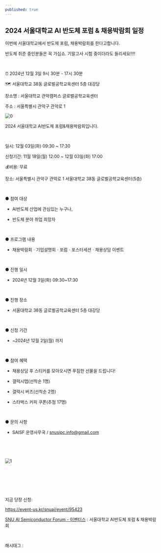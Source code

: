 ```yaml
---
published: true
---
```

## 2024 서울대학교 AI 반도체 포럼 & 채용박람회 일정

이번에 서울대학교에서 반도체 포럼, 채용박람회를 한다고합니다.

반도체 취준 중인분들은 꼭 가십쇼. 기말고사 시험 중이더라도 들리세요!!!!

​

⏰ 2024년 12월 3일 9시 30분 - 17시 30분 

🗺️ 서울대학교 38동 글로벌공학교욱센터 5층 대강당

장소명 : 서울대학교 관악캠퍼스 글로벌공학교육센터

주소 : 서울특별시 관악구 관악로 1

![0](/asset/img/223672889314/0.png)

2024 서울대학교 AI반도체 포럼&채용박람회입니다.

​

일시: 12월 03일(화) 09:30 ~ 17:30

신청기간: 11월 18일(월) 12:00 ~ 12월 03일(화) 17:00

💰비용: 무료

장소: 서울특별시 관악구 관악로 1 서울대학교 38동 글로벌공학교육센터(5층)

​

● 참여 대상

  - AI반도체 산업에 관심있는 누구나,

  - 반도체 분야 취업 희망자

​

● 프로그램 내용

  - 채용박람회ㆍ기업설명회ㆍ포럼ㆍ포스터세션ㆍ채용상담 이벤트

​

● 진행 일시

  - 2024년 12월 3일(화) 09:30~17:30

​

● 진행 장소

  - 서울대학교 38동 글로벌공학교육센터 5층 대강당

​

● 신청 기간

  - ~2024년 12월 2일(월) 까지

​

● 참여 혜택

  - 채용상담 후 스티커를 모아오시면 푸짐한 선물을 드립니다!

  - 갤럭시탭(선착순 1명)

  - 갤럭시 버즈(선착순 2명)

  - 스타벅스 커피 쿠폰(추첨 17명)

​

● 문의 사항

  - SAISF 운영사무국 / snusipc.info@gmail.com

​

​

![1](/asset/img/223672889314/1.png)

​

​

​

지금 당장 신청:

https://event-us.kr/snuai/event/95423

[SNU AI Semiconductor Forum - 이벤터스](https://event-us.kr/snuai/event/95423) : 서울대학교 AI반도체 포럼 & 채용박람회

​

 해시태그 : 